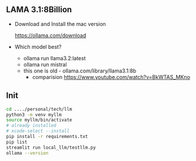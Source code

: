 ## LAMA 3.1:8Billion
- Download and Install the mac version

  https://ollama.com/download
- Which model best?
    - ollama run llama3.2:latest
    - ollama run mistral
    - this one is old - ollama.com/library/llama3.1:8b
      - comparision
    https://www.youtube.com/watch?v=BkWTAS_MKno

## Init
```bash
cd ..../personal/tech/llm
python3 -m venv myllm
source myllm/bin/activate
# already installed 
# xcode-select --install 
pip install -r requirements.txt
pip list
streamlit run local_llm/testllm.py
ollama --version
```
